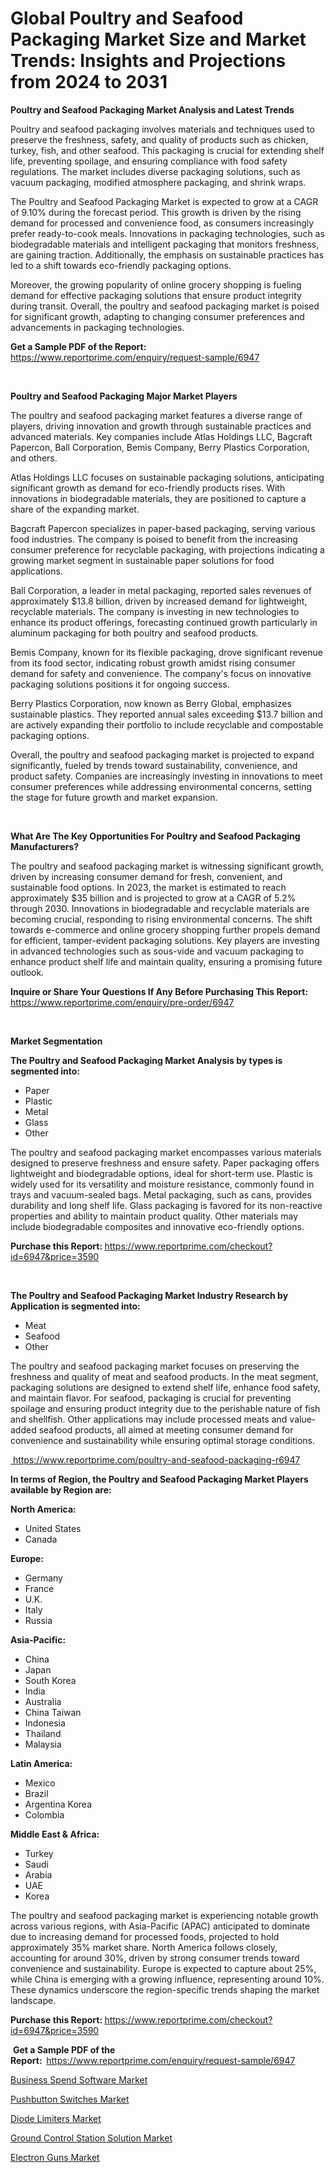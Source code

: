 <p><h1>Global Poultry and Seafood Packaging Market Size and Market Trends: Insights and Projections from 2024 to 2031</h1></p><p><strong>Poultry and Seafood Packaging Market Analysis and Latest Trends</strong></p>
<p><p>Poultry and seafood packaging involves materials and techniques used to preserve the freshness, safety, and quality of products such as chicken, turkey, fish, and other seafood. This packaging is crucial for extending shelf life, preventing spoilage, and ensuring compliance with food safety regulations. The market includes diverse packaging solutions, such as vacuum packaging, modified atmosphere packaging, and shrink wraps.</p><p>The Poultry and Seafood Packaging Market is expected to grow at a CAGR of 9.10% during the forecast period. This growth is driven by the rising demand for processed and convenience food, as consumers increasingly prefer ready-to-cook meals. Innovations in packaging technologies, such as biodegradable materials and intelligent packaging that monitors freshness, are gaining traction. Additionally, the emphasis on sustainable practices has led to a shift towards eco-friendly packaging options.</p><p>Moreover, the growing popularity of online grocery shopping is fueling demand for effective packaging solutions that ensure product integrity during transit. Overall, the poultry and seafood packaging market is poised for significant growth, adapting to changing consumer preferences and advancements in packaging technologies.</p></p>
<p><strong>Get a Sample PDF of the Report:&nbsp;</strong> <a href="https://www.reportprime.com/enquiry/request-sample/6947?utm_campaign=1134&utm_medium=2&utm_source=Github&utm_content=ia&utm_term=25112024&utm_id=poultry-and-seafood-packaging">https://www.reportprime.com/enquiry/request-sample/6947</a></p>
<p>&nbsp;</p>
<p><strong>Poultry and Seafood Packaging Major Market Players</strong></p>
<p><p>The poultry and seafood packaging market features a diverse range of players, driving innovation and growth through sustainable practices and advanced materials. Key companies include Atlas Holdings LLC, Bagcraft Papercon, Ball Corporation, Bemis Company, Berry Plastics Corporation, and others.</p><p>Atlas Holdings LLC focuses on sustainable packaging solutions, anticipating significant growth as demand for eco-friendly products rises. With innovations in biodegradable materials, they are positioned to capture a share of the expanding market.</p><p>Bagcraft Papercon specializes in paper-based packaging, serving various food industries. The company is poised to benefit from the increasing consumer preference for recyclable packaging, with projections indicating a growing market segment in sustainable paper solutions for food applications.</p><p>Ball Corporation, a leader in metal packaging, reported sales revenues of approximately $13.8 billion, driven by increased demand for lightweight, recyclable materials. The company is investing in new technologies to enhance its product offerings, forecasting continued growth particularly in aluminum packaging for both poultry and seafood products.</p><p>Bemis Company, known for its flexible packaging, drove significant revenue from its food sector, indicating robust growth amidst rising consumer demand for safety and convenience. The company's focus on innovative packaging solutions positions it for ongoing success.</p><p>Berry Plastics Corporation, now known as Berry Global, emphasizes sustainable plastics. They reported annual sales exceeding $13.7 billion and are actively expanding their portfolio to include recyclable and compostable packaging options.</p><p>Overall, the poultry and seafood packaging market is projected to expand significantly, fueled by trends toward sustainability, convenience, and product safety. Companies are increasingly investing in innovations to meet consumer preferences while addressing environmental concerns, setting the stage for future growth and market expansion.</p></p>
<p>&nbsp;</p>
<p><strong>What Are The Key Opportunities For Poultry and Seafood Packaging Manufacturers?</strong></p>
<p><p>The poultry and seafood packaging market is witnessing significant growth, driven by increasing consumer demand for fresh, convenient, and sustainable food options. In 2023, the market is estimated to reach approximately $35 billion and is projected to grow at a CAGR of 5.2% through 2030. Innovations in biodegradable and recyclable materials are becoming crucial, responding to rising environmental concerns. The shift towards e-commerce and online grocery shopping further propels demand for efficient, tamper-evident packaging solutions. Key players are investing in advanced technologies such as sous-vide and vacuum packaging to enhance product shelf life and maintain quality, ensuring a promising future outlook.</p></p>
<p><strong>Inquire or Share Your Questions If Any Before Purchasing This Report:</strong> <a href="https://www.reportprime.com/enquiry/pre-order/6947?utm_campaign=1134&utm_medium=2&utm_source=Github&utm_content=ia&utm_term=25112024&utm_id=poultry-and-seafood-packaging">https://www.reportprime.com/enquiry/pre-order/6947</a></p>
<p>&nbsp;</p>
<p><strong>Market Segmentation</strong></p>
<p><strong>The Poultry and Seafood Packaging Market Analysis by types is segmented into:</strong></p>
<p><ul><li>Paper</li><li>Plastic</li><li>Metal</li><li>Glass</li><li>Other</li></ul></p>
<p><p>The poultry and seafood packaging market encompasses various materials designed to preserve freshness and ensure safety. Paper packaging offers lightweight and biodegradable options, ideal for short-term use. Plastic is widely used for its versatility and moisture resistance, commonly found in trays and vacuum-sealed bags. Metal packaging, such as cans, provides durability and long shelf life. Glass packaging is favored for its non-reactive properties and ability to maintain product quality. Other materials may include biodegradable composites and innovative eco-friendly options.</p></p>
<p><strong>Purchase this Report:&nbsp;</strong><a href="https://www.reportprime.com/checkout?id=6947&price=3590&utm_campaign=1134&utm_medium=2&utm_source=Github&utm_content=ia&utm_term=25112024&utm_id=poultry-and-seafood-packaging">https://www.reportprime.com/checkout?id=6947&price=3590</a></p>
<p>&nbsp;</p>
<p><strong>The Poultry and Seafood Packaging Market Industry Research by Application is segmented into:</strong></p>
<p><ul><li>Meat</li><li>Seafood</li><li>Other</li></ul></p>
<p><p>The poultry and seafood packaging market focuses on preserving the freshness and quality of meat and seafood products. In the meat segment, packaging solutions are designed to extend shelf life, enhance food safety, and maintain flavor. For seafood, packaging is crucial for preventing spoilage and ensuring product integrity due to the perishable nature of fish and shellfish. Other applications may include processed meats and value-added seafood products, all aimed at meeting consumer demand for convenience and sustainability while ensuring optimal storage conditions.</p></p>
<p><a href="https://www.reportprime.com/poultry-and-seafood-packaging-r6947?utm_campaign=1134&utm_medium=2&utm_source=Github&utm_content=ia&utm_term=25112024&utm_id=poultry-and-seafood-packaging">&nbsp;https://www.reportprime.com/poultry-and-seafood-packaging-r6947</a></p>
<p><strong>In terms of Region, the Poultry and Seafood Packaging Market Players available by Region are:</strong></p>
<p>
    <p> <strong> North America: </strong>
        <ul>
            <li>United States</li>
            <li>Canada</li>
        </ul>
        </p> 
    <p> <strong> Europe: </strong>
        <ul>
            <li>Germany</li>
            <li>France</li>
            <li>U.K.</li>
            <li>Italy</li>
            <li>Russia</li>
        </ul>
        </p> 
    <p> <strong> Asia-Pacific: </strong>
        <ul>
            <li>China</li>
            <li>Japan</li>
            <li>South Korea</li>
            <li>India</li>
            <li>Australia</li>
            <li>China Taiwan</li>
            <li>Indonesia</li>
            <li>Thailand</li>
            <li>Malaysia</li>
        </ul>
        </p> 
    <p> <strong> Latin America: </strong>
        <ul>
            <li>Mexico</li>
            <li>Brazil</li>
            <li>Argentina Korea</li>
            <li>Colombia</li>
        </ul>
        </p> 
    <p> <strong> Middle East & Africa: </strong>
        <ul>
            <li>Turkey</li>
            <li>Saudi</li>
            <li>Arabia</li>
            <li>UAE</li>
            <li>Korea</li>
        </ul>
    </p>
    </p>
<p><p>The poultry and seafood packaging market is experiencing notable growth across various regions, with Asia-Pacific (APAC) anticipated to dominate due to increasing demand for processed foods, projected to hold approximately 35% market share. North America follows closely, accounting for around 30%, driven by strong consumer trends toward convenience and sustainability. Europe is expected to capture about 25%, while China is emerging with a growing influence, representing around 10%. These dynamics underscore the region-specific trends shaping the market landscape.</p></p>
<p><strong>Purchase this Report: </strong><a href="https://www.reportprime.com/checkout?id=6947&price=3590&utm_campaign=1134&utm_medium=2&utm_source=Github&utm_content=ia&utm_term=25112024&utm_id=poultry-and-seafood-packaging">https://www.reportprime.com/checkout?id=6947&price=3590</a></p>
<p>&nbsp;<strong>Get a Sample PDF of the Report:&nbsp;&nbsp;</strong><a href="https://www.reportprime.com/enquiry/request-sample/6947?utm_campaign=1134&utm_medium=2&utm_source=Github&utm_content=ia&utm_term=25112024&utm_id=poultry-and-seafood-packaging">https://www.reportprime.com/enquiry/request-sample/6947</a></p>
<p><strong></strong></p>
<p><p><a href="https://issuu.com/reportprime-2/docs/business-spend-software-market-size_89110a79b0ed58?utm_campaign=1134&utm_medium=2&utm_source=Github&utm_content=ia&utm_term=25112024&utm_id=poultry-and-seafood-packaging">Business Spend Software Market</a></p><p><a href="https://www.linkedin.com/pulse/pushbutton-switches-market-overview-forecast-2024-2031-hldqe?utm_campaign=1134&utm_medium=2&utm_source=Github&utm_content=ia&utm_term=25112024&utm_id=poultry-and-seafood-packaging">Pushbutton Switches Market</a></p><p><a href="https://www.linkedin.com/pulse/driving-forces-global-diode-limiters-market-trends-applications-lzqcf?utm_campaign=1134&utm_medium=2&utm_source=Github&utm_content=ia&utm_term=25112024&utm_id=poultry-and-seafood-packaging">Diode Limiters Market</a></p><p><a href="https://issuu.com/reportprime-2/docs/ground-control-station-solution-mar_12f00c6c2ee740?utm_campaign=1134&utm_medium=2&utm_source=Github&utm_content=ia&utm_term=25112024&utm_id=poultry-and-seafood-packaging">Ground Control Station Solution Market</a></p><p><a href="https://www.linkedin.com/pulse/investment-opportunities-electron-guns-sector-risk-analysis-7tqfe?utm_campaign=1134&utm_medium=2&utm_source=Github&utm_content=ia&utm_term=25112024&utm_id=poultry-and-seafood-packaging">Electron Guns Market</a></p></p>